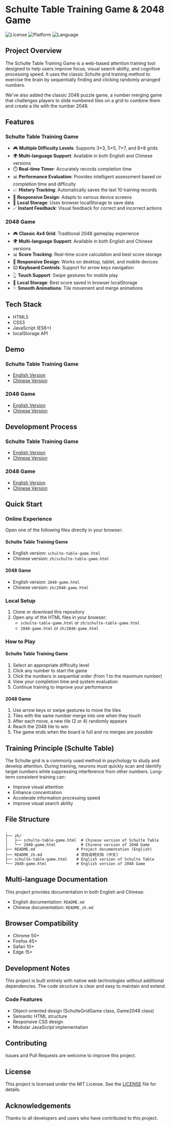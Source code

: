 # Schulte Table Training Game & 2048 Game

![License](https://img.shields.io/badge/license-MIT-blue.svg)
![Platform](https://img.shields.io/badge/platform-Web-green.svg)
![Language](https://img.shields.io/badge/language-JavaScript-yellow.svg)

## Project Overview

The Schulte Table Training Game is a web-based attention training tool designed to help users improve focus, visual search ability, and cognitive processing speed. It uses the classic Schulte grid training method to exercise the brain by sequentially finding and clicking randomly arranged numbers.

We've also added the classic 2048 puzzle game, a number merging game that challenges players to slide numbered tiles on a grid to combine them and create a tile with the number 2048.

## Features

### Schulte Table Training Game
- 🎮 **Multiple Difficulty Levels**: Supports 3×3, 5×5, 7×7, and 8×8 grids
- 🌍 **Multi-language Support**: Available in both English and Chinese versions
- ⏱️ **Real-time Timer**: Accurately records completion time
- 📊 **Performance Evaluation**: Provides intelligent assessment based on completion time and difficulty
- 📈 **History Tracking**: Automatically saves the last 10 training records
- 🎨 **Responsive Design**: Adapts to various device screens
- 💾 **Local Storage**: Uses browser localStorage to save data
- ✅ **Instant Feedback**: Visual feedback for correct and incorrect actions

### 2048 Game
- 🎮 **Classic 4x4 Grid**: Traditional 2048 gameplay experience
- 🌍 **Multi-language Support**: Available in both English and Chinese versions
- 📊 **Score Tracking**: Real-time score calculation and best score storage
- 🎨 **Responsive Design**: Works on desktop, tablet, and mobile devices
- ⌨️ **Keyboard Controls**: Support for arrow keys navigation
- 👆 **Touch Support**: Swipe gestures for mobile play
- 💾 **Local Storage**: Best score saved in browser localStorage
- ✨ **Smooth Animations**: Tile movement and merge animations

## Tech Stack

- HTML5
- CSS3
- JavaScript (ES6+)
- localStorage API

## Demo

### Schulte Table Training Game
- [English Version](https://sparktoai.com/ai-generated-games/schulte-table-game.html)
- [Chinese Version](https://sparktoai.com/zh/ai-generated-games/schulte-table-game.html)

### 2048 Game
- [English Version](https://sparktoai.com/ai-generated-games/2048-game.html)
- [Chinese Version](https://sparktoai.com/zh/ai-generated-games/2048-game.html)

## Development Process

### Schulte Table Training Game
- [English Version](https://sparktoai.com/articles/schulte-table-game.html)
- [Chinese Version](https://sparktoai.com/zh/articles/schulte-table-game.html)

### 2048 Game
- [English Version](https://sparktoai.com/articles/2048-game.html)
- [Chinese Version](https://sparktoai.com/zh/articles/2048-game.html)

## Quick Start

### Online Experience

Open one of the following files directly in your browser:

#### Schulte Table Training Game
- English version: `schulte-table-game.html`
- Chinese version: `zh/schulte-table-game.html`

#### 2048 Game
- English version: `2048-game.html`
- Chinese version: `zh/2048-game.html`

### Local Setup

1. Clone or download this repository
2. Open any of the HTML files in your browser:
   - `schulte-table-game.html` or `zh/schulte-table-game.html`
   - `2048-game.html` or `zh/2048-game.html`

### How to Play

#### Schulte Table Training Game
1. Select an appropriate difficulty level
2. Click any number to start the game
3. Click the numbers in sequential order (from 1 to the maximum number)
4. View your completion time and system evaluation
5. Continue training to improve your performance

#### 2048 Game
1. Use arrow keys or swipe gestures to move the tiles
2. Tiles with the same number merge into one when they touch
3. After each move, a new tile (2 or 4) randomly appears
4. Reach the 2048 tile to win
5. The game ends when the board is full and no merges are possible

## Training Principle (Schulte Table)

The Schulte grid is a commonly used method in psychology to study and develop attention. During training, neurons must quickly scan and identify target numbers while suppressing interference from other numbers. Long-term consistent training can:

- Improve visual attention
- Enhance concentration
- Accelerate information processing speed
- Improve visual search ability

## File Structure

```
.
├── zh/
│   ├── schulte-table-game.html  # Chinese version of Schulte Table
│   └── 2048-game.html           # Chinese version of 2048 Game
├── README.md                  # Project documentation (English)
├── README_zh.md               # 项目说明文档 (中文)
├── schulte-table-game.html    # English version of Schulte Table
└── 2048-game.html             # English version of 2048 Game
```

## Multi-language Documentation

This project provides documentation in both English and Chinese:

- English documentation: `README.md`
- Chinese documentation: `README_zh.md`

## Browser Compatibility

- Chrome 50+
- Firefox 45+
- Safari 10+
- Edge 15+

## Development Notes

This project is built entirely with native web technologies without additional dependencies. The code structure is clear and easy to maintain and extend.

### Code Features

- Object-oriented design (SchulteGridGame class, Game2048 class)
- Semantic HTML structure
- Responsive CSS design
- Modular JavaScript implementation

## Contributing

Issues and Pull Requests are welcome to improve this project.

## License

This project is licensed under the MIT License. See the [LICENSE](LICENSE) file for details.

## Acknowledgements

Thanks to all developers and users who have contributed to this project.